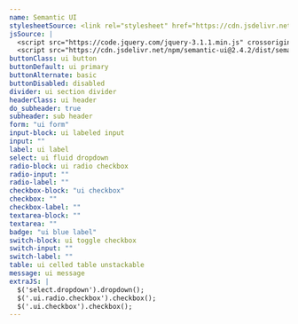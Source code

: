 ```yaml
---
name: Semantic UI
stylesheetSource: <link rel="stylesheet" href="https://cdn.jsdelivr.net/npm/semantic-ui@2.4.2/dist/semantic.min.css">
jsSource: |
  <script src="https://code.jquery.com/jquery-3.1.1.min.js" crossorigin="anonymous"></script>
  <script src="https://cdn.jsdelivr.net/npm/semantic-ui@2.4.2/dist/semantic.min.js"></script>
buttonClass: ui button
buttonDefault: ui primary
buttonAlternate: basic
buttonDisabled: disabled
divider: ui section divider
headerClass: ui header
do_subheader: true
subheader: sub header
form: "ui form"
input-block: ui labeled input
input: ""
label: ui label
select: ui fluid dropdown
radio-block: ui radio checkbox
radio-input: ""
radio-label: ""
checkbox-block: "ui checkbox"
checkbox: ""
checkbox-label: ""
textarea-block: ""
textarea: ""
badge: "ui blue label"
switch-block: ui toggle checkbox
switch-input: ""
switch-label: ""
table: ui celled table unstackable
message: ui message
extraJS: |
  $('select.dropdown').dropdown();
  $('.ui.radio.checkbox').checkbox();
  $('.ui.checkbox').checkbox();
---
```

